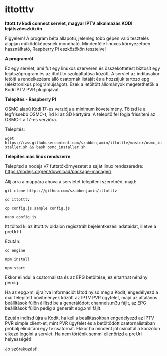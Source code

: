 # ittotttv
**Ittott.tv kodi connect servlet, magyar IPTV alkalmazás KODI lejátszóeszközön**

Figyelem!
A program béta állapotú, jelenleg több gépen való tesztelés alapján működőképesnek mondható.
Mindenféle linuxos környezetben használható, Raspberry Pi eszközökön tesztelve!


**A programról**

Ez egy servlet, ami fut egy linuxos szerveren és összeköttetést biztosít egy lejátszóprogram és az ittott.tv szolgáltatása között.
A servlet az indításakor letölti a rendelkezésre álló csatornák listáját és a hozzájuk tartozó epg (elektronikus programújságot). Ezek a letöltött állományok megetethetők a Kodi IPTV PVR pluginjával.


**Telepítés - Raspberry PI**

OSMC alapú Kodi 17-es verziója a minimum követelmény. Töltsd le a legfrissebb OSMC-t, írd ki az SD kártyára. A telepítő fel fogja frissíteni az OSMC-t a 17-es verzióra.

Telepítés:

`wget https://raw.githubusercontent.com/szabbenjamin/ittotttv/master/osmc_installer.sh && bash osmc_installer.sh`


**Telepítés más linux rendszerre**

Telepítsd a nodejs v7 futtatókörnyezetet a saját linux rendszeredre: https://nodejs.org/en/download/package-manager/

Állj arra a mappára ahova a servletet telepíteni szeretnéd, majd:

`git clone https://github.com/szabbenjamin/ittotttv`

`cd ittotttv`

`cp config.js.sample config.js`

`nano config.js`

Itt töltsd ki az ittott.tv oldalon regisztrált bejelentkezési adataidat, illetve a preUrl-t.

Ezután:

`cd engine`

`npm install`

`npm start`


Ekkor elindul a csatornalista és az EPG betöltése, ez eltarthat néhány percig.

Ha az epg.xml újraírva információt látod nyisd meg a Kodit, engedélyezd a már telepített bővítmények között az IPTV PVR ügyfelet, majd az általános beállítások fülön állítsd be a generálódott channels.m3u fájlt, az EPG beállítások fülön pedig a generált epg.xml fájlt.

Ezután indítsd újra a Kodit, ha kell a beállításokban engedélyezd az IPTV PVR simple client-et, mint PVR ügyfelet és a betöltődött csatornalistában próbálj elindítani egy tv csatornát. Ekkor ha mindent jól csináltál a konzolon elkezd logolni a servlet. Ha nem történik semmi ellenőrizd a preUrl helyességét!

Jó szórakozást!
